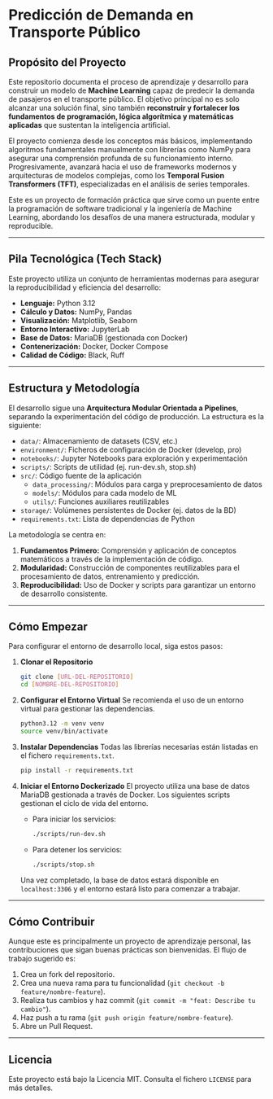 # Predicción de Demanda en Transporte Público

## Propósito del Proyecto

Este repositorio documenta el proceso de aprendizaje y desarrollo para construir un modelo de **Machine Learning** capaz de predecir la demanda de pasajeros en el transporte público. El objetivo principal no es solo alcanzar una solución final, sino también **reconstruir y fortalecer los fundamentos de programación, lógica algorítmica y matemáticas aplicadas** que sustentan la inteligencia artificial.

El proyecto comienza desde los conceptos más básicos, implementando algoritmos fundamentales manualmente con librerías como NumPy para asegurar una comprensión profunda de su funcionamiento interno. Progresivamente, avanzará hacia el uso de frameworks modernos y arquitecturas de modelos complejas, como los **Temporal Fusion Transformers (TFT)**, especializadas en el análisis de series temporales.

Este es un proyecto de formación práctica que sirve como un puente entre la programación de software tradicional y la ingeniería de Machine Learning, abordando los desafíos de una manera estructurada, modular y reproducible.

---

## Pila Tecnológica (Tech Stack)

Este proyecto utiliza un conjunto de herramientas modernas para asegurar la reproducibilidad y eficiencia del desarrollo:

- **Lenguaje:** Python 3.12
- **Cálculo y Datos:** NumPy, Pandas
- **Visualización:** Matplotlib, Seaborn
- **Entorno Interactivo:** JupyterLab
- **Base de Datos:** MariaDB (gestionada con Docker)
- **Contenerización:** Docker, Docker Compose
- **Calidad de Código:** Black, Ruff

---

## Estructura y Metodología

El desarrollo sigue una **Arquitectura Modular Orientada a Pipelines**, separando la experimentación del código de producción. La estructura es la siguiente:

-   `data/`: Almacenamiento de datasets (CSV, etc.)
-   `environment/`: Ficheros de configuración de Docker (develop, pro)
-   `notebooks/`: Jupyter Notebooks para exploración y experimentación
-   `scripts/`: Scripts de utilidad (ej. run-dev.sh, stop.sh)
-   `src/`: Código fuente de la aplicación
    -   `data_processing/`: Módulos para carga y preprocesamiento de datos
    -   `models/`: Módulos para cada modelo de ML
    -   `utils/`: Funciones auxiliares reutilizables
-   `storage/`: Volúmenes persistentes de Docker (ej. datos de la BD)
-   `requirements.txt`: Lista de dependencias de Python

La metodología se centra en:

1.  **Fundamentos Primero:** Comprensión y aplicación de conceptos matemáticos a través de la implementación de código.
2.  **Modularidad:** Construcción de componentes reutilizables para el procesamiento de datos, entrenamiento y predicción.
3.  **Reproducibilidad:** Uso de Docker y scripts para garantizar un entorno de desarrollo consistente.

---

## Cómo Empezar

Para configurar el entorno de desarrollo local, siga estos pasos:

1.  **Clonar el Repositorio**
    ```bash
    git clone [URL-DEL-REPOSITORIO]
    cd [NOMBRE-DEL-REPOSITORIO]
    ```

2.  **Configurar el Entorno Virtual**
    Se recomienda el uso de un entorno virtual para gestionar las dependencias.
    ```bash
    python3.12 -m venv venv
    source venv/bin/activate
    ```

3.  **Instalar Dependencias**
    Todas las librerías necesarias están listadas en el fichero `requirements.txt`.
    ```bash
    pip install -r requirements.txt
    ```

4.  **Iniciar el Entorno Dockerizado**
    El proyecto utiliza una base de datos MariaDB gestionada a través de Docker. Los siguientes scripts gestionan el ciclo de vida del entorno.

    -   Para iniciar los servicios:
        ```bash
        ./scripts/run-dev.sh
        ```
    -   Para detener los servicios:
        ```bash
        ./scripts/stop.sh
        ```
    Una vez completado, la base de datos estará disponible en `localhost:3306` y el entorno estará listo para comenzar a trabajar.

---

## Cómo Contribuir

Aunque este es principalmente un proyecto de aprendizaje personal, las contribuciones que sigan buenas prácticas son bienvenidas. El flujo de trabajo sugerido es:

1.  Crea un fork del repositorio.
2.  Crea una nueva rama para tu funcionalidad (`git checkout -b feature/nombre-feature`).
3.  Realiza tus cambios y haz commit (`git commit -m "feat: Describe tu cambio"`).
4.  Haz push a tu rama (`git push origin feature/nombre-feature`).
5.  Abre un Pull Request.

---

## Licencia

Este proyecto está bajo la Licencia MIT. Consulta el fichero `LICENSE` para más detalles.